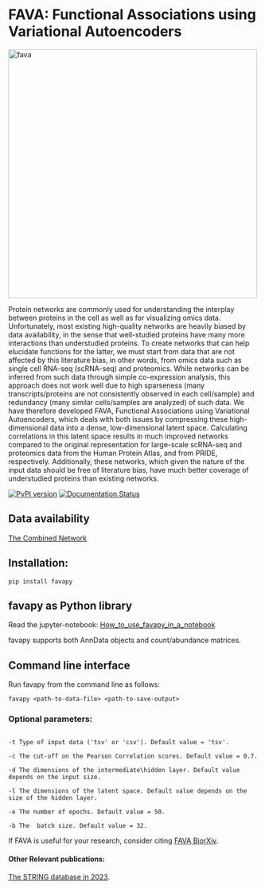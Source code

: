 # FAVA: Functional Associations using Variational Autoencoders
<!-- ![Fava](https://user-images.githubusercontent.com/81096946/177743627-2e6a7447-3fc1-48a8-a6bb-003a3ace223a.png) -->
<img src="https://user-images.githubusercontent.com/81096946/177743627-2e6a7447-3fc1-48a8-a6bb-003a3ace223a.png" alt="fava" width="500"/>

Protein networks are commonly used for understanding the interplay between proteins in the cell as well as for visualizing omics data. Unfortunately, most existing high-quality networks are heavily biased by data availability, in the sense that well-studied proteins have many more interactions than understudied proteins. To create networks that can help elucidate functions for the latter, we must start from data that are not affected by this literature bias, in other words, from omics data such as single cell RNA-seq (scRNA-seq) and proteomics. While networks can be inferred from such data through simple co-expression analysis, this approach does not work well due to high sparseness (many transcripts/proteins are not consistently observed in each cell/sample) and redundancy (many similar cells/samples are analyzed) of such data. We have therefore developed FAVA, Functional Associations using Variational Autoencoders, which deals with both issues by compressing these high-dimensional data into a dense, low-dimensional latent space. Calculating correlations in this latent space results in much improved networks compared to the original representation for large-scale scRNA-seq and proteomics data from the Human Protein Atlas, and from PRIDE, respectively. Additionally, these networks, which given the nature of the input data should be free of literature bias, have much better coverage of understudied proteins than existing networks.

[![PyPI version](https://badge.fury.io/py/favapy.svg)](https://badge.fury.io/py/favapy)
[![Documentation Status](https://readthedocs.org/projects/fava/badge/?version=latest)](https://fava.readthedocs.io/en/latest/?badge=latest)

## Data availability
[The Combined Network](https://doi.org/10.5281/zenodo.6803472)

## Installation:
```
pip install favapy
```

## favapy as Python library
Read the jupyter-notebook: [How_to_use_favapy_in_a_notebook](https://github.com/mikelkou/fava/blob/main/How_to_use_favapy_in_a_notebook.ipynb)

favapy supports both AnnData objects and count/abundance matrices.


## Command line interface
Run favapy from the command line as follows:
```
favapy <path-to-data-file> <path-to-save-output>
```

### Optional parameters:
```

-t Type of input data ('tsv' or 'csv'). Default value = 'tsv'.

-c The cut-off on the Pearson Correlation scores. Default value = 0.7.

-d The dimensions of the intermediate\hidden layer. Default value depends on the input size.

-l The dimensions of the latent space. Default value depends on the size of the hidden layer.

-e The number of epochs. Default value = 50.

-b The  batch size. Default value = 32.

```

If FAVA is useful for your research, consider citing [FAVA BiorXiv](https://www.biorxiv.org/content/10.1101/2022.07.06.499022v2).

#### Other Relevant publications:
[The STRING database in 2023](https://doi.org/10.1093/nar/gkac1000).
